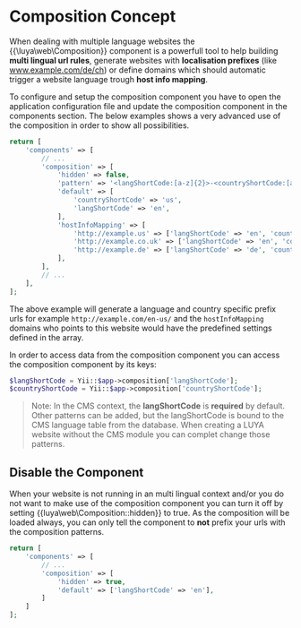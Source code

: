 # Composition Concept

When dealing with multiple language websites the {{\luya\web\Composition}} component is a powerfull tool to help building **multi lingual url rules**, generate websites with **localisation prefixes** (like www.example.com/de/ch) or define domains which should automatic trigger a website language trough **host info mapping**.

To configure and setup the composition component you have to open the application configuration file and update the composition component in the components section. The below examples shows a very advanced use of the composition in order to show all possibilities.

```php
return [
    'components' => [
        // ...
        'composition' => [
            'hidden' => false,
            'pattern' => '<langShortCode:[a-z]{2}>-<countryShortCode:[a-z]{2}>',
            'default' => [
                'countryShortCode' => 'us',
                'langShortCode' => 'en',
            ],
            'hostInfoMapping' => [
                'http://example.us' => ['langShortCode' => 'en', 'countryShortCode' => 'us'],
                'http://example.co.uk' => ['langShortCode' => 'en', 'countryShortCode' => 'uk'],
                'http://example.de' => ['langShortCode' => 'de', 'countryShortCode' => 'de'],
            ],
        ],
        // ...
    ],
];
```

The above example will generate a language and country specific prefix urls for example `http://example.com/en-us/` and the `hostInfoMapping` domains who points to this website would have the predefined settings defined in the array.

In order to access data from the composition component you can access the composition component by its keys:

```php
$langShortCode = Yii::$app->composition['langShortCode'];
$countryShortCode = Yii::$app->composition['countryShortCode'];
```

> Note: In the CMS context, the **langShortCode** is **required** by default. Other patterns can be added, but the langShortCode is bound to the CMS language table from the database. When creating a LUYA website without the CMS module you can complet change those patterns.

## Disable the Component

When your website is not running in an multi lingual context and/or you do not want to make use of the composition component you can turn it off by setting {{luya\web\Composition::hidden}} to true. As the composition will be loaded always, you can only tell the component to **not** prefix your urls with the composition patterns.

```php
return [
    'components' => [
        // ...
        'composition' => [
            'hidden' => true,
            'default' => ['langShortCode' => 'en'],
        ]
    ]
];
```
